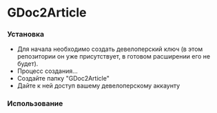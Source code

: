 # GDoc2Article #

### Установка ###

- Для начала необходимо создать девелоперский ключ (в этом репозитории он уже присутствует, в готовом расширении его не будет).
- Процесс создания...
- Создайте папку "GDoc2Article"
- Дайте к ней доступ вашему девелоперскому аккаунту


### Использование ###
